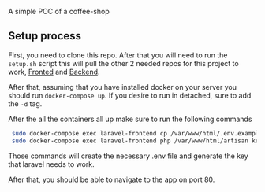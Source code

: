 A simple POC of a coffee-shop

## Setup process

First, you need to clone this repo. After that you will need to run the `setup.sh`
script this will pull the other 2 needed repos for this project to work, [Fronted](https://github.com/jeop10/coffee-frontend) and [Backend](https://github.com/jeop10/coffee-backend).

After that, assuming that you have installed docker on your server you should run
`docker-compose up`. If you desire to run in detached, sure to add the `-d` tag.

After the all the containers all up make sure to run the following commands

```sh
 sudo docker-compose exec laravel-frontend cp /var/www/html/.env.example /var/www/html/.env
 sudo docker-compose exec laravel-frontend php /var/www/html/artisan key:generate
```

Those commands will create the necessary .env file and generate the key that laravel needs to work.

After that, you should be able to navigate to the app on port 80.